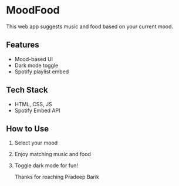# MoodFood 
This web app suggests music and food based on your current mood.

## Features
- Mood-based UI
- Dark mode toggle
- Spotify playlist embed

## Tech Stack
- HTML, CSS, JS
- Spotify Embed API

## How to Use
1. Select your mood
2. Enjoy matching music and food
3. Toggle dark mode for fun!

   Thanks for reaching
   Pradeep Barik 
